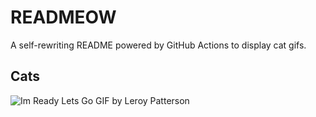 # READMEOW

A self-rewriting README powered by GitHub Actions to display cat gifs.

## Cats

![Im Ready Lets Go GIF by Leroy Patterson](https://media3.giphy.com/media/CjmvTCZf2U3p09Cn0h/200.gif?cid=9acd02dai7herzogh78q7awrfzltrbfxogsys0a1qh3xjxj3&ep=v1_gifs_search&rid=200.gif&ct=g)

